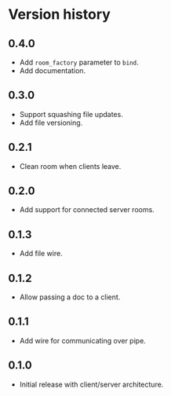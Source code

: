 # Version history

## 0.4.0

- Add `room_factory` parameter to `bind`.
- Add documentation.

## 0.3.0

- Support squashing file updates.
- Add file versioning.

## 0.2.1

- Clean room when clients leave.

## 0.2.0

- Add support for connected server rooms.

## 0.1.3

- Add file wire.

## 0.1.2

- Allow passing a doc to a client.

## 0.1.1

- Add wire for communicating over pipe.

## 0.1.0

- Initial release with client/server architecture.
